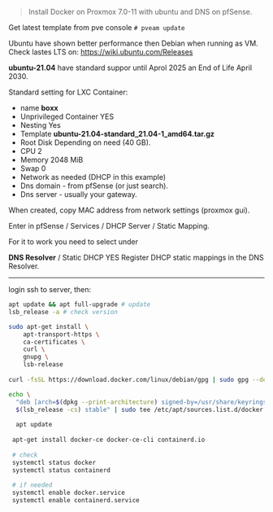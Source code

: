 > Install Docker on Proxmox 7.0-11 with ubuntu and DNS on pfSense.



Get latest template from pve console `# pveam update` 



Ubuntu have shown better performance then Debian when running as VM. Check lastes LTS on:
https://wiki.ubuntu.com/Releases

**ubuntu-21.04** have standard suppor until Aprol 2025 an End of Life April 2030.



Standard setting for LXC Container:

- name **boxx**
- Unprivileged Container YES
- Nesting Yes
- Template **ubuntu-21.04-standard_21.04-1_amd64.tar.gz**
- Root Disk Depending on need (40 GB).
- CPU 2
- Memory 2048 MiB
- Swap 0
- Network as needed (DHCP in this example)
- Dns domain - from pfSense (or just search).
- Dns server - usually your gateway.



When created, copy MAC address from network settings (proxmox gui).

Enter in pfSense / Services / DHCP Server / Static Mapping.  

For it to work you need to select under

**DNS Resolver** / Static DHCP YES Register DHCP static mappings in the DNS Resolver.

---

login ssh to server, then:

```sh
apt update && apt full-upgrade # update
lsb_release -a # check version
```



```sh
sudo apt-get install \
    apt-transport-https \
    ca-certificates \
    curl \
    gnupg \
    lsb-release
    
curl -fsSL https://download.docker.com/linux/debian/gpg | sudo gpg --dearmor -o /usr/share/keyrings/docker-archive-keyring.gpg

echo \
  "deb [arch=$(dpkg --print-architecture) signed-by=/usr/share/keyrings/docker-archive-keyring.gpg] https://download.docker.com/linux/ubuntu \
  $(lsb_release -cs) stable" | sudo tee /etc/apt/sources.list.d/docker.list > /dev/null
  
  apt update
  
 apt-get install docker-ce docker-ce-cli containerd.io
 
 # check
 systemctl status docker
 systemctl status containerd
 
 # if needed
 systemctl enable docker.service
 systemctl enable containerd.service
 
 
```







